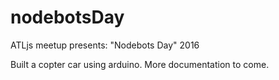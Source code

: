 # nodebotsDay
ATLjs meetup presents: "Nodebots Day" 2016

Built a copter car using arduino. More documentation to come.
